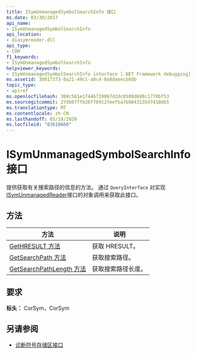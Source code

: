 ```yaml
---
title: ISymUnmanagedSymbolSearchInfo 接口
ms.date: 03/30/2017
api_name:
- ISymUnmanagedSymbolSearchInfo
api_location:
- diasymreader.dll
api_type:
- COM
f1_keywords:
- ISymUnmanagedSymbolSearchInfo
helpviewer_keywords:
- ISymUnmanagedSymbolSearchInfo interface [.NET Framework debugging]
ms.assetid: 30817373-0a21-49c1-a0c4-8e8daeecb8db
topic_type:
- apiref
ms.openlocfilehash: 308c501e17446719067d2dc0580d698c1770bf53
ms.sourcegitcommit: 27db07ffb26f76912feefba7b884313547410db5
ms.translationtype: MT
ms.contentlocale: zh-CN
ms.lasthandoff: 05/19/2020
ms.locfileid: "83610660"
---
```

# <a name="isymunmanagedsymbolsearchinfo-interface"></a>ISymUnmanagedSymbolSearchInfo 接口
提供获取有关搜索路径的信息的方法。 通过 `QueryInterface` 对实现[ISymUnmanagedReader](isymunmanagedreader-interface.md)接口的对象调用来获取此接口。  
  
## <a name="methods"></a>方法  
  
|方法|说明|  
|------------|-----------------|  
|[GetHRESULT 方法](isymunmanagedsymbolsearchinfo-gethresult-method.md)|获取 HRESULT。|  
|[GetSearchPath 方法](isymunmanagedsymbolsearchinfo-getsearchpath-method.md)|获取搜索路径。|  
|[GetSearchPathLength 方法](isymunmanagedsymbolsearchinfo-getsearchpathlength-method.md)|获取搜索路径长度。|  
  
## <a name="requirements"></a>要求  
 **标头：** CorSym，CorSym  
  
## <a name="see-also"></a>另请参阅

- [诊断符号存储区接口](diagnostics-symbol-store-interfaces.md)
